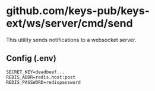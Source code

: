 # github.com/keys-pub/keys-ext/ws/server/cmd/send

This utility sends notifications to a websocket server.

## Config (.env)

```text
SECRET_KEY=deadbeef...
REDIS_ADDR=redis.host:post
REDIS_PASSWORD=redispassword
```
